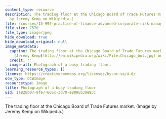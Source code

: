 ```yaml
---
content_type: resource
description: The trading floor at the Chicago Board of Trade Futures market. (Image
  by Jeremy Kemp on Wikipedia.)
file: /courses/15-997-practice-of-finance-advanced-corporate-risk-management-spring-2009/1a828b079fe7666c3d70e8096b30e93c_15-997s09-th.jpg
file_size: 7570
file_type: image/jpeg
hide_download: true
hide_download_original: null
image_metadata:
  caption: The trading floor at the Chicago Board of Trade Futures market. Image by
    [Jeremy Kemp](http://en.wikipedia.org/wiki/File:Chicago_bot.jpg) on Wikipedia.
  credit: ''
  image-alt: Photograph of a busy trading floor.
learning_resource_types: []
license: https://creativecommons.org/licenses/by-nc-sa/4.0/
ocw_type: OCWImage
resourcetype: Image
title: Photograph of a busy trading floor
uid: 1a828b07-9fe7-666c-3d70-e8096b30e93c
---
```

The trading floor at the Chicago Board of Trade Futures market. (Image by Jeremy Kemp on Wikipedia.)
